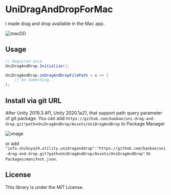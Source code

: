 # UniDragAndDropForMac

I made drag and drop available in the Mac app.

![macDD](https://user-images.githubusercontent.com/144386/90157635-ec8bbd00-ddc8-11ea-94f7-de721cf3e832.gif)


## Usage

```cs
// Required once
UniDragAndDrop.Initialize();

UniDragAndDrop.onDragAndDropFilePath = x => {
    // Do Something..
};
```

## Install via git URL

After Unity 2019.3.4f1, Unity 2020.1a21, that support path query parameter of git package. You can add `https://github.com/baobao/uni-drag-and-drop.git?path=UniDragAndDrop/Assets/UniDragAndDrop` to Package Manager

![image](https://user-images.githubusercontent.com/144386/87669945-d11d9a00-c7a9-11ea-8a21-aff2cb8117f8.png)

or add `"info.shibuya24.utility.unidraganddrop":"https://github.com/baobao/uni-drag-and-drop.git?path=UniDragAndDrop/Assets/UniDragAndDrop"` to `Packages/manifest.json`.



## License

This library is under the MIT License.

